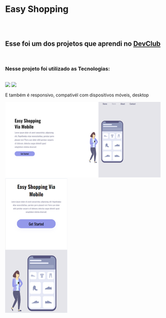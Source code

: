 <h1>Easy Shopping</h1>
<br>
<br>
<h2>Esse foi um dos projetos que aprendi no <a href="https://rodolfomori.com.br/">DevClub</a></h2>

<br>

<h3>Nesse projeto foi utilizado as Tecnologias:</h3>

<br>

 <img src="https://img.shields.io/badge/html5-%23E34F26.svg?style=for-the-badge&logo=html5&logoColor=white)" />
 <img src="https://img.shields.io/badge/css3-%231572B6.svg?style=for-the-badge&logo=css3&logoColor=white" />
 <p>E também é responsivo, compativél com dispositivos móveis, desktop</p>
 
 
<img src="https://github.com/Edi-Dantas/projeto-easy-shopping/blob/master/img/easy-descktop.png?raw=true" width="500px" /> 


<img src="https://github.com/Edi-Dantas/projeto-easy-shopping/blob/master/img/easy-cell.png?raw=true" width="200px" />

